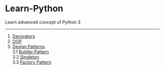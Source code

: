 # Learn-Python

Learn advanced concept of Python 3

***

1. [Decorators](Decorators/decorators.md)
2. [OOP](OOPs/OOPs.md)
3. [Design Patterns](DesignPatterns/README.md)  
  3.1 [Builder Pattern](./DesignPatterns/BuilderPattern/README.md)  
  3.2 [Singleton](./DesignPatterns/Singleton/README.md)  
  3.3 [Factory Pattern](./DesignPatterns/FactoryPattern/README.md)  
